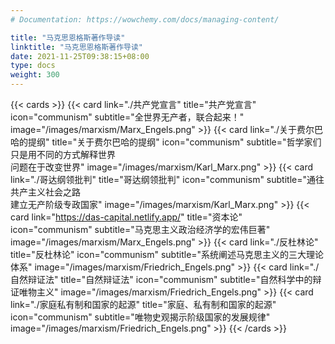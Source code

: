 ```yaml
---
# Documentation: https://wowchemy.com/docs/managing-content/

title: "马克思恩格斯著作导读"
linktitle: "马克思恩格斯著作导读"
date: 2021-11-25T09:38:15+08:00
type: docs
weight: 300
---
```


{{< cards >}}
    {{< card link="./共产党宣言" title="共产党宣言" icon="communism" subtitle="全世界无产者，联合起来！" image="/images/marxism/Marx_Engels.png" >}}
    {{< card link="./关于费尔巴哈的提纲" title="关于费尔巴哈的提纲" icon="communism" subtitle="哲学家们只是用不同的方式解释世界<br/>问题在于改变世界" image="/images/marxism/Karl_Marx.png" >}}
    {{< card link="./哥达纲领批判" title="哥达纲领批判" icon="communism" subtitle="通往共产主义社会之路<br/>建立无产阶级专政国家" image="/images/marxism/Karl_Marx.png" >}}
    {{< card link="https://das-capital.netlify.app/" title="资本论" icon="communism" subtitle="马克思主义政治经济学的宏伟巨著" image="/images/marxism/Marx_Engels.png" >}}
    {{< card link="./反杜林论" title="反杜林论" icon="communism" subtitle="系统阐述马克思主义的三大理论体系" image="/images/marxism/Friedrich_Engels.png" >}}
    {{< card link="./自然辩证法" title="自然辩证法" icon="communism" subtitle="自然科学中的辩证唯物主义" image="/images/marxism/Friedrich_Engels.png" >}}
    {{< card link="./家庭私有制和国家的起源" title="家庭、私有制和国家的起源" icon="communism" subtitle="唯物史观揭示阶级国家的发展规律" image="/images/marxism/Friedrich_Engels.png" >}}
{{< /cards >}}
